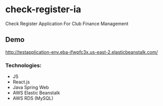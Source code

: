# check-register-ia
Check Register Application For Club Finance Management

## Demo
http://testapplication-env.eba-ifwpfc3x.us-east-2.elasticbeanstalk.com/

### Technologies:
- JS
- React.js
- Java Spring Web
- AWS Elastic Beanstalk
- AWS RDS (MySQL)
